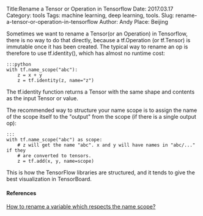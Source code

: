 Title:Rename a Tensor or Operation in Tensorflow
Date: 2017.03.17
Category: tools
Tags: machine learning, deep learning, tools.
Slug: rename-a-tensor-or-operation-in-tensorflow
Author: Andy
Place: Beijing

Sometimes we want to rename a Tensor(or an Operation) in Tensorflow, there is no way to do that directly, because a tf.Operation (or tf.Tensor) is immutable once it has been created. The typical way to rename an op is therefore to use tf.identity(), which has almost no runtime cost:
   
    :::python
    with tf.name_scope("abc"):
        z = x + y
        z = tf.identity(z, name="z")

The tf.identity function returns a Tensor with the same shape and contents as the input Tensor or value.

The recommended way to structure your name scope is to assign the name of the scope itself to the "output" from the scope (if there is a single output op):
    
    :::
    with tf.name_scope("abc") as scope:
        # z will get the name "abc". x and y will have names in "abc/..." if they
        # are converted to tensors.
        z = tf.add(x, y, name=scope)

This is how the TensorFlow libraries are structured, and it tends to give the best visualization in TensorBoard.

#### References
[How to rename a variable which respects the name scope?](https://stackoverflow.com/questions/34399588/how-to-rename-a-variable-which-respects-the-name-scope/34399966#34399966)
